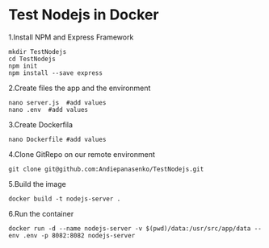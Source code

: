 # Test Nodejs in Docker

1.Install NPM and Express Framework
```
mkdir TestNodejs
cd TestNodejs
npm init
npm install --save express
```
2.Create files the app and the environment
```
nano server.js  #add values
nano .env  #add values
```
3.Create  Dockerfila
```
nano Dockerfile #add values  
```
4.Clone GitRepo on our remote environment
```
git clone git@github.com:Andiepanasenko/TestNodejs.git
```
5.Build the image
```
docker build -t nodejs-server .
```
6.Run the container
```
docker run -d --name nodejs-server -v $(pwd)/data:/usr/src/app/data --env .env -p 8082:8082 nodejs-server
```
